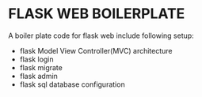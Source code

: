 # FLASK WEB BOILERPLATE
A boiler plate code for flask web include following setup:
- flask Model View Controller(MVC) architecture
- flask login
- flask migrate
- flask admin
- flask sql database configuration